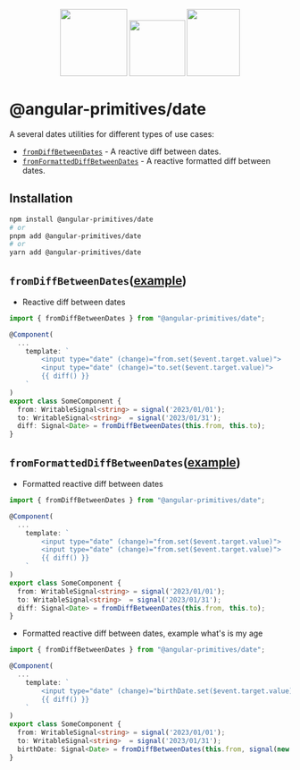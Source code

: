 <p align="center">
  <img src="https://github.com/angular/angular/blob/main/aio/src/assets/images/logos/angular/angular.png?raw=true" width="120px" height="120px">
  <img src="https://upload.wikimedia.org/wikipedia/commons/thumb/9/9e/Plus_symbol.svg/500px-Plus_symbol.svg.png" width="100px" height="100px">
  <img src="https://www.svgrepo.com/download/139/traffic-light.svg" width="95px" height="120px">
</p>


# @angular-primitives/date


A several dates utilities for different types of use cases:



- [`fromDiffBetweenDates`](#fromDiffBetweenDates) - A reactive diff between dates.
- [`fromFormattedDiffBetweenDates`](#fromFormattedDiffBetweenDates) - A reactive formatted diff between dates.


## Installation

```bash
npm install @angular-primitives/date
# or
pnpm add @angular-primitives/date
# or
yarn add @angular-primitives/date
```


## `fromDiffBetweenDates`([example](https://github.com/Fractal-System/angular-primitives/tree/main/projects/date/src/index.ts))
- Reactive diff between dates
```ts
import { fromDiffBetweenDates } from "@angular-primitives/date";

@Component(
  ...
    template: `
        <input type="date" (change)="from.set($event.target.value)">
        <input type="date" (change)="to.set($event.target.value)">
        {{ diff() }}
    `
)
export class SomeComponent {
  from: WritableSignal<string> = signal('2023/01/01');
  to: WritableSignal<string>  = signal('2023/01/31');
  diff: Signal<Date> = fromDiffBetweenDates(this.from, this.to);
}
```

## `fromFormattedDiffBetweenDates`([example](https://github.com/Fractal-System/angular-primitives/tree/main/projects/date/src/index.ts))
- Formatted reactive diff between dates
```ts
import { fromDiffBetweenDates } from "@angular-primitives/date";

@Component(
  ...
    template: `
        <input type="date" (change)="from.set($event.target.value)">
        <input type="date" (change)="from.set($event.target.value)">
        {{ diff() }}
    `
)
export class SomeComponent {
  from: WritableSignal<string> = signal('2023/01/01');
  to: WritableSignal<string>  = signal('2023/01/31');
  diff: Signal<Date> = fromDiffBetweenDates(this.from, this.to);
}
```

- Formatted reactive diff between dates, example what's is my age
```ts
import { fromDiffBetweenDates } from "@angular-primitives/date";

@Component(
  ...
    template: `
        <input type="date" (change)="birthDate.set($event.target.value)">
        {{ diff() }}
    `
)
export class SomeComponent {
  from: WritableSignal<string> = signal('2023/01/01');
  to: WritableSignal<string>  = signal('2023/01/31');
  birthDate: Signal<Date> = fromDiffBetweenDates(this.from, signal(new Date()), [DateIntervalEnum.year]);
}
```
